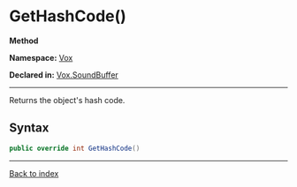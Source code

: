 # GetHashCode()

**Method**

**Namespace:** [Vox](Vox.md)

**Declared in:** [Vox.SoundBuffer](Vox.SoundBuffer.md)

------



Returns the object's hash code.


## Syntax

```csharp
public override int GetHashCode()
```

------

[Back to index](index.md)